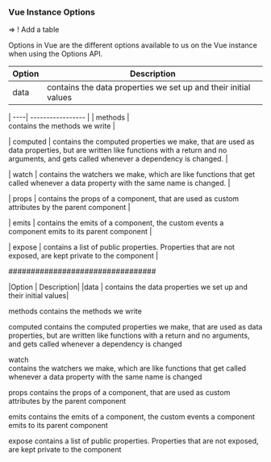 ### Vue Instance Options

=> ! Add a table 

Options in Vue are the different options available to us on the Vue instance when using the Options API.


|Option	 | Description|
| ----| ----------------- |
|data	 | contains the data properties we set up and their initial values|

| ----| ----------------- |
| methods | 	
contains the methods we write | 

| computed | 
contains the computed properties we make, that are used as data properties, but are written like functions with a return and no arguments, and gets called whenever a dependency is changed. | 

| watch	| 
contains the watchers we make, which are like functions that get called whenever a data property with the same name is changed. | 

| props	| contains the props of a component, that are used as custom attributes by the parent component | 

| emits | contains the emits of a component, the custom events a component emits to its parent component |  

| expose | contains a list of public properties. Properties that are not exposed, are kept private to the component | 






#################################

|Option	 | Description|
|data	 |
contains the data properties we set up and their initial values|

methods	
contains the methods we write

computed
	contains the computed properties we make, that are used as data properties, but are written like functions with a return and no arguments, and gets called whenever a dependency is changed

watch	
contains the watchers we make, which are like functions that get called whenever a data property with the same name is changed

props	contains the props of a component, that are used as custom attributes by the parent component

emits	contains the emits of a component, the custom events a component emits to its parent component

expose	contains a list of public properties. Properties that are not exposed, are kept private to the component
